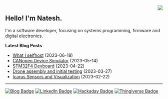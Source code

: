 <img src="https://github-readme-stats-git-masterrstaa-rickstaa.vercel.app/api/top-langs/?username=nnarain&layout=compact" align="right">

Hello! I'm Natesh.
------------------

I'm a software developer, focusing on systems programming, firmware and digital electronics.

**Latest Blog Posts**

<!-- BLOG-POST-LIST:START -->
* [What I selfhost](https://nnarain.github.io/2023/06/18/What-I-selfhost.html) (2023-06-18)
* [CANopen Device Simulator](https://nnarain.github.io/2023/05/14/CANopen-Device-Simulator.html) (2023-05-14)
* [STM32F4 Devboard](https://nnarain.github.io/2023/04/22/STM32F4-Devboard.html) (2023-04-22)
* [Drone assembly and initial testing](https://nnarain.github.io/2023/03/27/Drone-assembly-and-initial-testing.html) (2023-03-27)
* [Icarus Sensors and Visualization](https://nnarain.github.io/2023/02/22/Icarus-Sensors-and-Visualization.html) (2023-02-22)

<!-- BLOG-POST-LIST:END -->

---

[![Blog Badge](https://img.shields.io/badge/-Blog-green?style=flat-square&logo=github)](https://nnarain.github.io/)
[![LinkedIn Badge](https://img.shields.io/badge/-LinkedIn-blue?style=flat-square&logo=linkedin)](https://www.linkedin.com/in/natesh-narain-4b46b285/)
[![Hackaday Badge](https://img.shields.io/badge/-Hackaday-black?style=flat-square&logo=hackaday)](https://hackaday.io/projects/hacker/482112)
[![Thingiverse Badge](https://img.shields.io/badge/-Thingiverse-darkblue?style=flat-square&logo=thingiverse&logoColor=white)](https://www.thingiverse.com/nnarain/makes)
